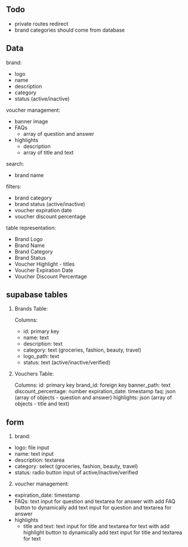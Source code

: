 ## Todo

- private routes redirect
- brand categories should come from database

## Data

brand:

- logo
- name
- description
- category
- status (active/inactive)

voucher management:

- banner image
- FAQs
  - array of question and answer
- highlights
  - description
  - array of title and text

search:

- brand name

filters:

- brand category
- brand status (active/inactive)
- voucher expiration date
- voucher discount percentage

table representation:

- Brand Logo
- Brand Name
- Brand Category
- Brand Status
- Voucher Highlight - titles
- Voucher Expiration Date
- Voucher Discount Percentage

## supabase tables

1. Brands Table:

   Columns:

   - id: primary key
   - name: text
   - description: text
   - category: text (groceries, fashion, beauty, travel)
   - logo_path: text
   - status: text (active/inactive/verified)

2. Vouchers Table:

   Columns:
   id: primary key
   brand_id: foreign key
   banner_path: text
   discount_percentage: number
   expiration_date: timestamp
   faq: json (array of objects - question and answer)
   highlights: json (array of objects - title and text)

## form

1. brand:

- logo: file input
- name: text input
- description: textarea
- category: select (groceries, fashion, beauty, travel)
- status: radio button input of active/inactive/verified

2. voucher management:

<!-- - brand name: should be a select and the select should also contain the brand name which is added in the first section -->
  <!-- - banner image: file input -->
  <!-- - discount_percentage: number -->

- expiration_date: timestamp
- FAQs: text input for question and textarea for answer with add FAQ button to dynamically add text input for question and textarea for answer
- highlights
  <!-- - description: textarea -->
  - title and text: text input for title and textarea for text with add highlight button to dynamically add text input for title and textarea for text
